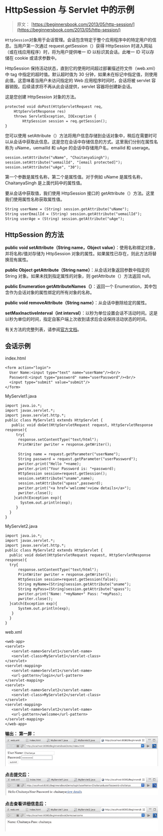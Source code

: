 # HttpSession 与 Servlet 中的示例

> 原文： [https://beginnersbook.com/2013/05/http-session/](https://beginnersbook.com/2013/05/http-session/)

`HttpSession`对象用于会话管理。会话包含特定于整个应用程序中的特定用户的信息。当用户第一次通过 request.getSession（）获得 HttpSession 时进入网站（或在线应用程序）时，将为用户提供唯一 ID 以标识其会话。此唯一 ID 可以存储在 cookie 或请求参数中。

HttpSession 保持活动状态，直到它的使用时间超过部署描述符文件（web.xml）中 tag 中指定的超时值。默认超时值为 30 分钟，如果未在标记中指定值，则使用此值。这意味着当用户未访问指定的 Web 应用程序时间时，会话将被 servlet 容器销毁。后续请求将不再从此会话提供，servlet 容器将创建新会话。

这是您创建 HttpSession 对象的方法。

```
protected void doPost(HttpServletRequest req,
    HttpServletResponse res)
    throws ServletException, IOException {
        HttpSession session = req.getSession();
}
```

您可以使用 setAttribute（）方法将用户信息存储到会话对象中，稍后在需要时可以从会话中获取此信息。这是您在会话中存储信息的方式。这里我们分别在属性名称为 uName，uemailId 和 uAge 的会话中存储用户名，emailid 和 userage。

```
session.setAttribute("uName", "ChaitanyaSingh");
session.setAttribute("uemailId", "[email protected]");
session.setAttribute("uAge", "30");
```

第一个参数是属性名称，第二个是属性值。对于例如 uName 是属性名称，ChaitanyaSingh 是上面代码中的属性值。

要从会话中获取值，我们使用 HttpSession 接口的 getAttribute（）方法。这里我们使用属性名称获取属性值。

```
String userName = (String) session.getAttribute("uName");
String userEmailId = (String) session.getAttribute("uemailId");
String userAge = (String) session.getAttribute("uAge");
```

## HttpSession 的方法

**public void setAttribute（String name，Object value）**：使用名称绑定对象，并将名称/值对存储为 HttpSession 对象的属性。如果属性已存在，则此方法将替换现有属性。

**public Object getAttribute（String name）**：从会话对象返回参数中指定的 String 对象。如果未找到指定属性的对象，则 getAttribute（）方法返回 null。

**public Enumeration getAttributeNames（）**：返回一个 Enumeration，其中包含作为会话对象的属性绑定的所有对象的名称。

**public void removeAttribute（String name）**：从会话中删除给定的属性。

**setMaxInactiveInterval（int interval）**：以秒为单位设置会话不活动时间。这是以秒为单位的时间，指定自客户端上次收到请求后会话保持活动状态的时间。

有关方法的完整列表，请参阅[官方文档](https://docs.oracle.com/javaee/7/api/javax/servlet/http/HttpSession.html)。

## 会话示例

index.html

```
<form action="login">
  User Name:<input type="text" name="userName"/><br/>
  Password:<input type="password" name="userPassword"/><br/>
  <input type="submit" value="submit"/>
</form>
```

MyServlet1.java

```
import java.io.*;
import javax.servlet.*;
import javax.servlet.http.*;
public class MyServlet1 extends HttpServlet {
   public void doGet(HttpServletRequest request, HttpServletResponse response){
     try{
      response.setContentType("text/html");
      PrintWriter pwriter = response.getWriter();

      String name = request.getParameter("userName");
      String password = request.getParameter("userPassword");
      pwriter.print("Hello "+name);
      pwriter.print("Your Password is: "+password);
      HttpSession session=request.getSession();
      session.setAttribute("uname",name);
      session.setAttribute("upass",password);
      pwriter.print("<a href='welcome'>view details</a>");
      pwriter.close();
    }catch(Exception exp){
       System.out.println(exp);
     }
  }
}
```

MyServlet2.java

```
import java.io.*;
import javax.servlet.*;
import javax.servlet.http.*;
public class MyServlet2 extends HttpServlet {
  public void doGet(HttpServletRequest request, HttpServletResponse response){
  try{
      response.setContentType("text/html");
      PrintWriter pwriter = response.getWriter();
      HttpSession session=request.getSession(false);
      String myName=(String)session.getAttribute("uname");
      String myPass=(String)session.getAttribute("upass");
      pwriter.print("Name: "+myName+" Pass: "+myPass);
      pwriter.close();
  }catch(Exception exp){
      System.out.println(exp);
   }
  }
}
```

web.xml

```
<web-app>
<servlet>
   <servlet-name>Servlet1</servlet-name>
   <servlet-class>MyServlet1</servlet-class>
</servlet>
<servlet-mapping>
   <servlet-name>Servlet1</servlet-name>
   <url-pattern>/login</url-pattern>
</servlet-mapping>
<servlet>
   <servlet-name>Servlet2</servlet-name>
   <servlet-class>MyServlet2</servlet-class>
</servlet>
<servlet-mapping>
   <servlet-name>Servlet2</servlet-name>
   <url-pattern>/welcome</url-pattern>
</servlet-mapping>
</web-app>
```

**输出：**
**第一屏：**
![](img/6cd6dfe925532e16af2cd98d1a4996b9.jpg)

**点击提交后：**
![](img/f8a4eedb90da9a25396787d36e53ee29.jpg)

**点击查看详细信息后：**
![](img/ce5119b54ca9b54f02b8d621d145480f.jpg)